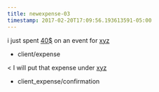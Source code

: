 ```yaml
---
title: newexpense-03
timestamp: 2017-02-20T17:09:56.193613591-05:00
---
```


i just spent [40$](amount-of-money/dollars) on an event for [xyz](company_name)
* client/expense

< I will put that expense under [xyz](company_name)
* client_expense/confirmation
